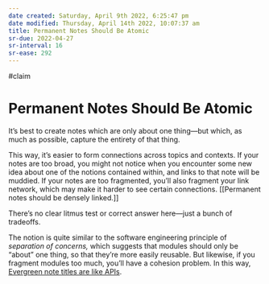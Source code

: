 ```yaml
---
date created: Saturday, April 9th 2022, 6:25:47 pm
date modified: Thursday, April 14th 2022, 10:07:37 am
title: Permanent Notes Should Be Atomic
sr-due: 2022-04-27
sr-interval: 16
sr-ease: 292
---
```


#claim

# Permanent Notes Should Be Atomic

It’s best to create notes which are only about one thing—but which, as much as possible, capture the entirety of that thing.

This way, it’s easier to form connections across topics and contexts. If your notes are too broad, you might not notice when you encounter some new idea about one of the notions contained within, and links to that note will be muddied. If your notes are too fragmented, you’ll also fragment your link network, which may make it harder to see certain connections. [[Permanent notes should be densely linked.]]

There’s no clear litmus test or correct answer here—just a bunch of tradeoffs.

The notion is quite similar to the software engineering principle of _separation of concerns,_ which suggests that modules should only be “about” one thing, so that they’re more easily reusable. But likewise, if you fragment modules too much, you’ll have a cohesion problem. In this way, [Evergreen note titles are like APIs](https://notes.andymatuschak.org/z3XP5GRmd9z1D2qCE7pxUvbeSVeQuMiqz9x1C).
